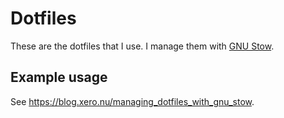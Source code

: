 # Dotfiles

These are the dotfiles that I use.
I manage them with [GNU Stow](https://www.gnu.org/software/stow/ 'Stow - GNU Project - Free Software Foundation').

## Example usage

See <https://blog.xero.nu/managing_dotfiles_with_gnu_stow>.
